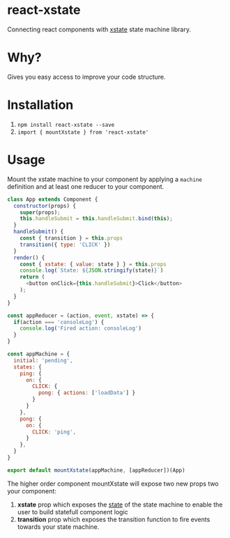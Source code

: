 # react-xstate
Connecting react components with [xstate](https://github.com/davidkpiano/xstate) state machine library.

# Why?
Gives you easy access to improve your code structure.

# Installation
1. ``npm install react-xstate --save``
2. ``import { mountXstate } from 'react-xstate'``

# Usage
Mount the xstate machine to your component by applying a `machine` definition and at least one reducer to your component.

````js
class App extends Component {
  constructor(props) {
    super(props);
    this.handleSubmit = this.handleSubmit.bind(this);
  }
  handleSubmit() {
    const { transition } = this.props
    transition({ type: 'CLICK' })
  }
  render() {
    const { xstate: { value: state } } = this.props
    console.log(`State: ${JSON.stringify(state)}`)
    return (
      <button onClick={this.handleSubmit}>Click</button>
    );
  }
}

const appReducer = (action, event, xstate) => {
  if(action === 'consoleLog') {
    console.log('Fired action: consoleLog')
  }
}

const appMachine = {
  initial: 'pending',
  states: {
    ping: {
      on: {
        CLICK: {
          pong: { actions: ['loadData'] }
        }
      }
    },
    pong: {
      on: {
        CLICK: 'ping',
      }
    },
  }
}

export default mountXstate(appMachine, [appReducer])(App)
````

The higher order component mountXstate will expose two new props two your component:

1. **xstate** prop which exposes the [state](http://davidkpiano.github.io/xstate/docs/#/api/state) of the state machine to enable the user to build statefull component logic
2. **transition** prop which exposes the transition function to fire events towards your state machine.

